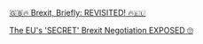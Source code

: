 [🇬🇧🔥 Brexit, Briefly: REVISITED! 🔥🇪🇺](https://www.youtube.com/watch?v=J1Yv24cM2os&list=PLqs5ohhass_QREwr7tdW8gh3kLgAwX8wh)

[The EU's 'SECRET' Brexit Negotiation EXPOSED 🙄](https://www.youtube.com/watch?v=agZ0xISi40E)